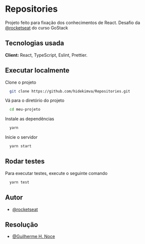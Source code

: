 
# Repositories

Projeto feito para fixação dos conhecimentos de React.
Desafio da [@rocketseat](https://github.com/rocketseat-education) do curso GoStack


## Tecnologias usada

**Client:** React, TypeScript, Eslint, Prettier.

  ## Executar localmente

Clone o projeto

```bash
  git clone https://github.com/hidekimva/Repositories.git
```

Vá para o diretório do projeto

```bash
  cd meu-projeto
```

Instale as dependências

```bash
  yarn
```

Inicie o servidor

```bash
  yarn start
```
## Rodar testes

Para executar testes, execute o seguinte comando

```bash
  yarn test
```

  
## Autor

- [@rocketseat](https://github.com/rocketseat-education)

## Resolução
- [@Guilherme H. Noce](https://github.com/hidekimva)


  

